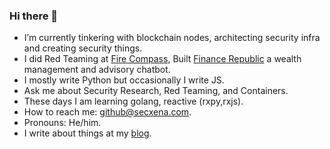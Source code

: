 ### Hi there 👋

- I’m currently tinkering with blockchain nodes, architecting security infra and creating security things.
- I did Red Teaming at [Fire Compass](https://firecompass.com), Built [Finance Republic](https://vitt.ai) a wealth management and advisory chatbot.
- I mostly write Python but occasionally I write JS.
- Ask me about Security Research, Red Teaming,  and Containers.
- These days I am learning golang, reactive (rxpy,rxjs).  
- How to reach me: github@secxena.com.
- Pronouns: He/him.
- I write about things at my [blog](https://apoorvrajsaxena.com/).
